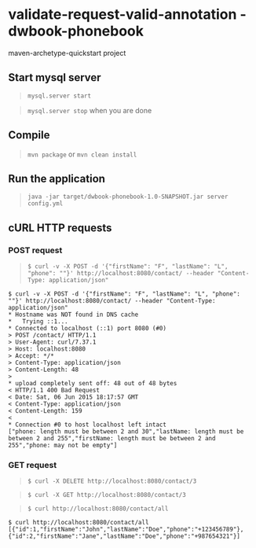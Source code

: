 # validate-request-valid-annotation - dwbook-phonebook

maven-archetype-quickstart project

## Start mysql server

> `mysql.server start`

> `mysql.server stop` when you are done

## Compile

> `mvn package` or `mvn clean install`

## Run the application

> `java -jar target/dwbook-phonebook-1.0-SNAPSHOT.jar server config.yml`

## cURL HTTP requests

### POST request

> `$ curl -v -X POST -d '{"firstName": "F", "lastName": "L", "phone": ""}' http://localhost:8080/contact/ --header "Content-Type: application/json"`

```
$ curl -v -X POST -d '{"firstName": "F", "lastName": "L", "phone": ""}' http://localhost:8080/contact/ --header "Content-Type: application/json"
* Hostname was NOT found in DNS cache
*   Trying ::1...
* Connected to localhost (::1) port 8080 (#0)
> POST /contact/ HTTP/1.1
> User-Agent: curl/7.37.1
> Host: localhost:8080
> Accept: */*
> Content-Type: application/json
> Content-Length: 48
> 
* upload completely sent off: 48 out of 48 bytes
< HTTP/1.1 400 Bad Request
< Date: Sat, 06 Jun 2015 18:17:57 GMT
< Content-Type: application/json
< Content-Length: 159
< 
* Connection #0 to host localhost left intact
["phone: length must be between 2 and 30","lastName: length must be between 2 and 255","firstName: length must be between 2 and 255","phone: may not be empty"]
```

### GET request

> `$ curl -X DELETE http://localhost:8080/contact/3`

> `$ curl -X GET http://localhost:8080/contact/3`

> `$ curl http://localhost:8080/contact/all`

```
$ curl http://localhost:8080/contact/all
[{"id":1,"firstName":"John","lastName":"Doe","phone":"+123456789"},{"id":2,"firstName":"Jane","lastName":"Doe","phone":"+987654321"}]
```
